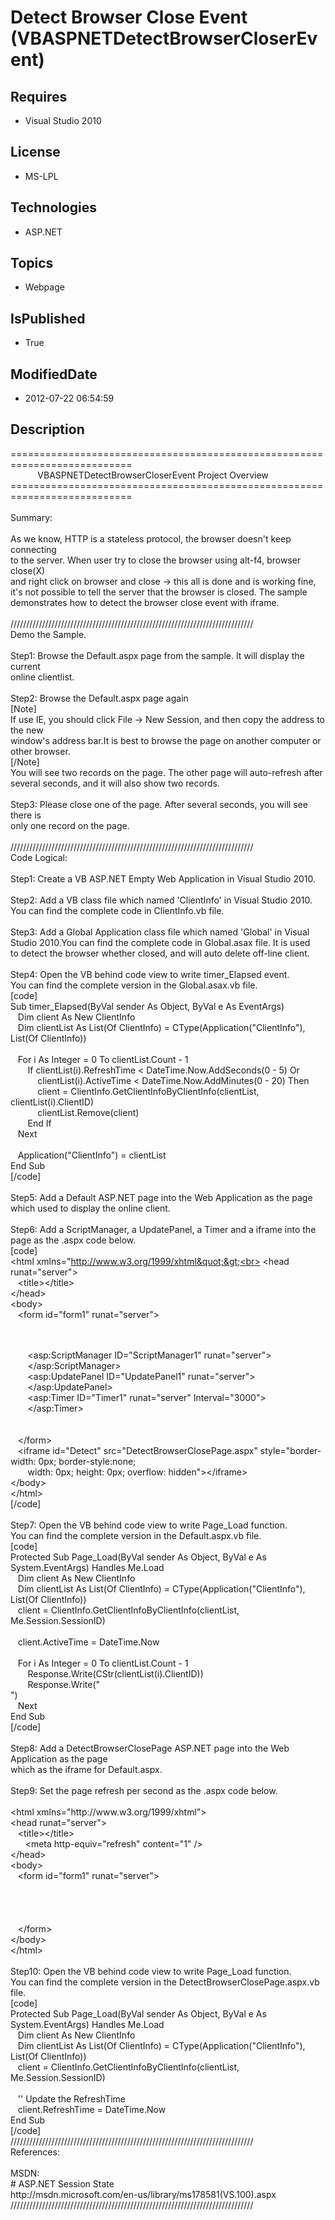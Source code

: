 # Detect Browser Close Event (VBASPNETDetectBrowserCloserEvent)
## Requires
* Visual Studio 2010
## License
* MS-LPL
## Technologies
* ASP.NET
## Topics
* Webpage
## IsPublished
* True
## ModifiedDate
* 2012-07-22 06:54:59
## Description
===========================================================================<br>
&nbsp; &nbsp; &nbsp; &nbsp; &nbsp; &nbsp;VBASPNETDetectBrowserCloserEvent Project Overview<br>
===========================================================================<br>
<br>
Summary:<br>
<br>
As we know, HTTP is a stateless protocol, the browser doesn't keep connecting<br>
to the server. When user try to close the browser using alt-f4, browser close(X) <br>
and right click on browser and close -&gt; this all is done and is working fine,<br>
it's not possible to tell the server that the browser is closed. The sample<br>
demonstrates how to detect the browser close event with iframe.<br>
<br>
/////////////////////////////////////////////////////////////////////////////<br>
Demo the Sample.<br>
<br>
Step1: Browse the Default.aspx page from the sample. It will display the current<br>
online clientlist.<br>
<br>
Step2: Browse the Default.aspx page again<br>
[Note]<br>
If use IE, you should click File -&gt; New Session, and then copy the address to the new
<br>
window's address bar.It is best to browse the page on another computer or other browser.<br>
[/Note]<br>
You will see two records on the page. The other page will auto-refresh after <br>
several seconds, and it will also show two records.<br>
<br>
Step3: Please close one of the page. After several seconds, you will see there is<br>
only one record on the page.<br>
<br>
/////////////////////////////////////////////////////////////////////////////<br>
Code Logical:<br>
<br>
Step1: Create a VB ASP.NET Empty Web Application in Visual Studio 2010.<br>
<br>
Step2: Add a VB class file which named 'ClientInfo' in Visual Studio 2010.<br>
You can find the complete code in ClientInfo.vb file.<br>
<br>
Step3: Add a Global Application class file which named 'Global' in Visual <br>
Studio 2010.You can find the complete code in Global.asax file. It is used<br>
to detect the browser whether closed, and will auto delete off-line client.<br>
<br>
Step4: Open the VB behind code view to write timer_Elapsed event.<br>
You can find the complete version in the Global.asax.vb file.<br>
[code]<br>
Sub timer_Elapsed(ByVal sender As Object, ByVal e As EventArgs)<br>
&nbsp; &nbsp;Dim client As New ClientInfo<br>
&nbsp; &nbsp;Dim clientList As List(Of ClientInfo) = CType(Application(&quot;ClientInfo&quot;), List(Of ClientInfo))<br>
<br>
&nbsp; &nbsp;For i As Integer = 0 To clientList.Count - 1<br>
&nbsp; &nbsp; &nbsp; &nbsp;If clientList(i).RefreshTime &lt; DateTime.Now.AddSeconds(0 - 5) Or<br>
&nbsp; &nbsp; &nbsp; &nbsp; &nbsp; &nbsp;clientList(i).ActiveTime &lt; DateTime.Now.AddMinutes(0 - 20) Then<br>
&nbsp; &nbsp; &nbsp; &nbsp; &nbsp; &nbsp;client = ClientInfo.GetClientInfoByClientInfo(clientList, clientList(i).ClientID)<br>
&nbsp; &nbsp; &nbsp; &nbsp; &nbsp; &nbsp;clientList.Remove(client)<br>
&nbsp; &nbsp; &nbsp; &nbsp;End If<br>
&nbsp; &nbsp;Next<br>
<br>
&nbsp; &nbsp;Application(&quot;ClientInfo&quot;) = clientList<br>
End Sub<br>
[/code]<br>
<br>
Step5: Add a Default ASP.NET page into the Web Application as the page<br>
which used to display the online client.<br>
<br>
Step6: Add a ScriptManager, a UpdatePanel, a Timer and a iframe into the <br>
page as the .aspx code below.<br>
[code]<br>
&lt;html xmlns=&quot;http://www.w3.org/1999/xhtml&quot;&gt;<br>
&lt;head runat=&quot;server&quot;&gt;<br>
&nbsp; &nbsp;&lt;title&gt;&lt;/title&gt;<br>
&lt;/head&gt;<br>
&lt;body&gt;<br>
&nbsp; &nbsp;&lt;form id=&quot;form1&quot; runat=&quot;server&quot;&gt;<br>
&nbsp; &nbsp;
<div><br>
&nbsp; &nbsp; &nbsp; &nbsp;&lt;asp:ScriptManager ID=&quot;ScriptManager1&quot; runat=&quot;server&quot;&gt;<br>
&nbsp; &nbsp; &nbsp; &nbsp;&lt;/asp:ScriptManager&gt;<br>
&nbsp; &nbsp; &nbsp; &nbsp;&lt;asp:UpdatePanel ID=&quot;UpdatePanel1&quot; runat=&quot;server&quot;&gt;<br>
&nbsp; &nbsp; &nbsp; &nbsp;&lt;/asp:UpdatePanel&gt;<br>
&nbsp; &nbsp; &nbsp; &nbsp;&lt;asp:Timer ID=&quot;Timer1&quot; runat=&quot;server&quot; Interval=&quot;3000&quot;&gt;<br>
&nbsp; &nbsp; &nbsp; &nbsp;&lt;/asp:Timer&gt;<br>
&nbsp; &nbsp;</div>
<br>
&nbsp; &nbsp;&lt;/form&gt;<br>
&nbsp; &nbsp;&lt;iframe id=&quot;Detect&quot; src=&quot;DetectBrowserClosePage.aspx&quot; style=&quot;border-width: 0px; border-style:none;<br>
&nbsp; &nbsp; &nbsp; &nbsp;width: 0px; height: 0px; overflow: hidden&quot;&gt;&lt;/iframe&gt;<br>
&lt;/body&gt;<br>
&lt;/html&gt;<br>
[/code]<br>
<br>
Step7: Open the VB behind code view to write Page_Load function.<br>
You can find the complete version in the Default.aspx.vb file.<br>
[code]<br>
Protected Sub Page_Load(ByVal sender As Object, ByVal e As System.EventArgs) Handles Me.Load<br>
&nbsp; &nbsp;Dim client As New ClientInfo<br>
&nbsp; &nbsp;Dim clientList As List(Of ClientInfo) = CType(Application(&quot;ClientInfo&quot;), List(Of ClientInfo))<br>
&nbsp; &nbsp;client = ClientInfo.GetClientInfoByClientInfo(clientList, Me.Session.SessionID)<br>
<br>
&nbsp; &nbsp;client.ActiveTime = DateTime.Now<br>
<br>
&nbsp; &nbsp;For i As Integer = 0 To clientList.Count - 1<br>
&nbsp; &nbsp; &nbsp; &nbsp;Response.Write(CStr(clientList(i).ClientID))<br>
&nbsp; &nbsp; &nbsp; &nbsp;Response.Write(&quot;<br>
&quot;)<br>
&nbsp; &nbsp;Next<br>
End Sub<br>
[/code]<br>
<br>
Step8: Add a DetectBrowserClosePage ASP.NET page into the Web Application as the page<br>
which as the iframe for Default.aspx.<br>
<br>
Step9: Set the page refresh per second as the .aspx code below.<br>
<br>
&lt;html xmlns=&quot;http://www.w3.org/1999/xhtml&quot;&gt;<br>
&lt;head runat=&quot;server&quot;&gt;<br>
&nbsp; &nbsp;&lt;title&gt;&lt;/title&gt;<br>
&nbsp; &nbsp; &nbsp; &lt;meta http-equiv=&quot;refresh&quot; content=&quot;1&quot; /&gt;<br>
&lt;/head&gt;<br>
&lt;body&gt;<br>
&nbsp; &nbsp;&lt;form id=&quot;form1&quot; runat=&quot;server&quot;&gt;<br>
&nbsp; &nbsp;
<div><br>
&nbsp; &nbsp;</div>
<br>
&nbsp; &nbsp;&lt;/form&gt;<br>
&lt;/body&gt;<br>
&lt;/html&gt;<br>
<br>
Step10: Open the VB behind code view to write Page_Load function.<br>
You can find the complete version in the DetectBrowserClosePage.aspx.vb file.<br>
[code]<br>
Protected Sub Page_Load(ByVal sender As Object, ByVal e As System.EventArgs) Handles Me.Load<br>
&nbsp; &nbsp;Dim client As New ClientInfo<br>
&nbsp; &nbsp;Dim clientList As List(Of ClientInfo) = CType(Application(&quot;ClientInfo&quot;), List(Of ClientInfo))<br>
&nbsp; &nbsp;client = ClientInfo.GetClientInfoByClientInfo(clientList, Me.Session.SessionID)<br>
<br>
&nbsp; &nbsp;'' Update the RefreshTime<br>
&nbsp; &nbsp;client.RefreshTime = DateTime.Now<br>
End Sub<br>
[/code]<br>
/////////////////////////////////////////////////////////////////////////////<br>
References:<br>
<br>
MSDN: <br>
# ASP.NET Session State<br>
http://msdn.microsoft.com/en-us/library/ms178581(VS.100).aspx<br>
/////////////////////////////////////////////////////////////////////////////<br>
